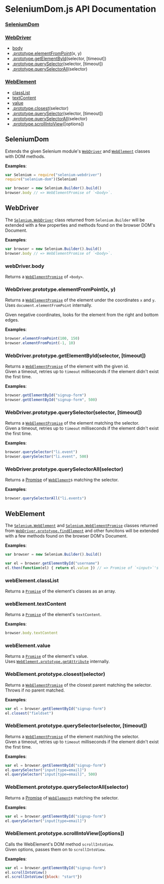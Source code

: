 SeleniumDom.js API Documentation
================================
### [SeleniumDom](#SeleniumDom)

### [WebDriver](#WebDriver)
- [body](#webDriver.body)
- [.prototype.elementFromPoint](#WebDriver.prototype.elementFromPoint)(x, y)
- [.prototype.getElementById](#WebDriver.prototype.getElementById)(selector, [timeout])
- [.prototype.querySelector](#WebDriver.prototype.querySelector)(selector, [timeout])
- [.prototype.querySelectorAll](#WebDriver.prototype.querySelectorAll)(selector)

### [WebElement](#WebElement)
- [classList](#webElement.classList)
- [textContent](#webElement.textContent)
- [value](#webElement.value)
- [.prototype.closest](#WebElement.prototype.closest)(selector)
- [.prototype.querySelector](#WebElement.prototype.querySelector)(selector, [timeout])
- [.prototype.querySelectorAll](#WebElement.prototype.querySelectorAll)(selector)
- [.prototype.scrollIntoView](#WebElement.prototype.scrollIntoView)([options])


<a name="SeleniumDom"></a>
SeleniumDom
-----------
Extends the given Selenium module's [`WebDriver`][WebDriver] and
[`WebElement`][WebElement] classes with DOM methods.

[Promise]: https://seleniumhq.github.io/selenium/docs/api/javascript/module/selenium-webdriver/lib/promise_exports_Promise.html
[WebDriver]: https://seleniumhq.github.io/selenium/docs/api/javascript/module/selenium-webdriver/lib/webdriver_exports_WebDriver.html
[WebElement]: https://seleniumhq.github.io/selenium/docs/api/javascript/module/selenium-webdriver/lib/webdriver_exports_WebElement.html
[WebElementPromise]: https://seleniumhq.github.io/selenium/docs/api/javascript/module/selenium-webdriver/lib/webdriver_exports_WebElementPromise.html

**Examples**:
```javascript
var Selenium = require("selenium-webdriver")
require("selenium-dom")(Selenium)

var browser = new Selenium.Builder().build()
browser.body // => WebElementPromise of `<body>`.
```


<a name="WebDriver"></a>
WebDriver
---------
The [`Selenium.WebDriver`][WebDriver] class returned from `Selenium.Builder`
will be extended with a few properties and methods found on the browser
DOM's Document.

**Examples**:
```javascript
var browser = new Selenium.Builder().build()
browser.body // => WebElementPromise of `<body>`.
```

<a name="webDriver.body"></a>
### webDriver.body
Returns a [`WebElementPromise`][WebElementPromise] of `<body>`.

<a name="WebDriver.prototype.elementFromPoint"></a>
### WebDriver.prototype.elementFromPoint(x, y)
Returns a [`WebElementPromise`][WebElementPromise] of the element under the coordinates `x` and `y`.  
Uses `document.elementFromPoint` internally.

Given negative coordinates, looks for the element from the right and bottom
edges.

**Examples**:
```javascript
browser.elementFromPoint(100, 150)
browser.elementFromPoint(-1, 10)
```

<a name="WebDriver.prototype.getElementById"></a>
### WebDriver.prototype.getElementById(selector, [timeout])
Returns a [`WebElementPromise`][WebElementPromise] of the element with the
given id.  
Given a timeout, retries up to `timeout` milliseconds if the element
didn't exist the first time.

**Examples**:
```javascript
browser.getElementById("signup-form")
browser.getElementById("signup-form", 500)
```

<a name="WebDriver.prototype.querySelector"></a>
### WebDriver.prototype.querySelector(selector, [timeout])
Returns a [`WebElementPromise`][WebElementPromise] of the element matching
the selector.  
Given a timeout, retries up to `timeout` milliseconds if the element
didn't exist the first time.

**Examples**:
```javascript
browser.querySelector("li.event")
browser.querySelector("li.event", 500)
```

<a name="WebDriver.prototype.querySelectorAll"></a>
### WebDriver.prototype.querySelectorAll(selector)
Returns a [Promise][Promise] of [`WebElement`][WebElement]s matching the
selector.

**Examples**:
```javascript
browser.querySelectorAll("li.events")
```


<a name="WebElement"></a>
WebElement
----------
The [`Selenium.WebElement`][WebElement] and
[`Selenium.WebElementPromise`][WebElementPromise] classes returned from
[`WebDriver.prototype.findElement`][findElement] and other funcitons will be
extended with a few methods found on the browser DOM's Document.

[findElement]: https://seleniumhq.github.io/selenium/docs/api/javascript/module/selenium-webdriver/lib/webdriver_exports_WebDriver.html#findElement
[getAttribute]: https://seleniumhq.github.io/selenium/docs/api/javascript/module/selenium-webdriver/lib/webdriver_exports_WebElement.html#getAttribute

**Examples**:
```javascript
var browser = new Selenium.Builder().build()

var el = browser.getElementById("username")
el.then(function(el) { return el.value }) // => Promise of `<input>`'s value.
```

<a name="webElement.classList"></a>
### webElement.classList
Returns a [`Promise`][Promise] of the element's classes as an array.

<a name="webElement.textContent"></a>
### webElement.textContent
Returns a [`Promise`][Promise] of the element's `textContent`.

**Examples**:
```javascript
browser.body.textContent
```

<a name="webElement.value"></a>
### webElement.value
Returns a [`Promise`][Promise] of the element's value.  
Uses [`WebElement.prototype.getAttribute`][getAttribute] internally.

<a name="WebElement.prototype.closest"></a>
### WebElement.prototype.closest(selector)
Returns a [`WebElementPromise`][WebElementPromise] of the closest parent
matching the selector. Throws if no parent matched.

**Examples**:
```javascript
var el = browser.getElementById("signup-form")
el.closest("fieldset")
```

<a name="WebElement.prototype.querySelector"></a>
### WebElement.prototype.querySelector(selector, [timeout])
Returns a [`WebElementPromise`][WebElementPromise] of the element matching
the selector.  
Given a timeout, retries up to `timeout` milliseconds if the element
didn't exist the first time.

**Examples**:
```javascript
var el = browser.getElementById("signup-form")
el.querySelector("input[type=email]")
el.querySelector("input[type=email]", 500)
```

<a name="WebElement.prototype.querySelectorAll"></a>
### WebElement.prototype.querySelectorAll(selector)
Returns a [Promise][Promise] of [`WebElement`][WebElement]s matching the
selector.

**Examples**:
```javascript
var el = browser.getElementById("signup-form")
el.querySelector("input[type=email]")
```

<a name="WebElement.prototype.scrollIntoView"></a>
### WebElement.prototype.scrollIntoView([options])
Calls the WebElement's DOM method `scrollIntoView`.  
Given options, passes them on to `scrollIntoView`.

**Examples**:
```javascript
var el = browser.getElementById("signup-form")
el.scrollIntoView()
el.scrollIntoView({block: "start"})
```
